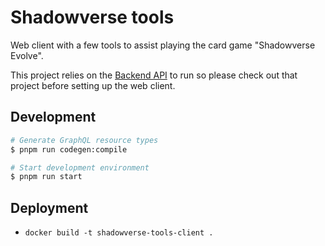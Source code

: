 # Shadowverse tools

Web client with a few tools to assist playing the card game "Shadowverse Evolve".

This project relies on the [Backend API](https://github.com/hugoburguete/shadowverse-tools-api) to run so please check out that project before setting up the web client.

## Development

```bash
# Generate GraphQL resource types
$ pnpm run codegen:compile

# Start development environment
$ pnpm run start
```

## Deployment

- `docker build -t shadowverse-tools-client .`
